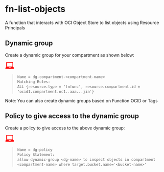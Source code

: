 # fn-list-objects
A function that interacts with OCI Object Store to list objects using Resource 
Principals

## Dynamic group
Create a dynamic group for your compartment as shown below:

![](images/userinput.png)
>```
> Name = dg-compartment-<compartment-name>
> Matching Rules:
> ALL {resource.type = 'fnfunc', resource.compartment.id = 'ocid1.compartment.oc1..aaa...jia'}
>```

Note: You can also create dynamic groups based on Function OCID or Tags

## Policy to give access to the dynamic group 
Create a policy to give access to the above dynamic group:

![](images/userinput.png)
>```
> Name = dg-policy
> Policy Statement:
> allow dynamic-group <dg-name> to inspect objects in compartment <compartment-name> where target.bucket.name='<bucket-name>'
>```
